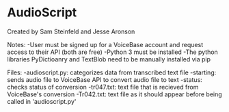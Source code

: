 # AudioScript

Created by Sam Steinfeld and Jesse Aronson

Notes:
  -User must be signed up for a VoiceBase account and request access to their API (both are free)
  -Python 3 must be installed
  -The python libraries PyDictioanry and TextBlob need to be manually installed via pip

Files:
  -audioscript.py: categorizes data from transcribed text file
  -starting: sends audio file to VoiceBase API to convert audio file to text
  -status: checks status of conversion
  -tr047.txt: text file that is recieved from VoiceBase's conversion
  -Tr042.txt: text file as it should appear before being called in 'audioscript.py'
  
  
